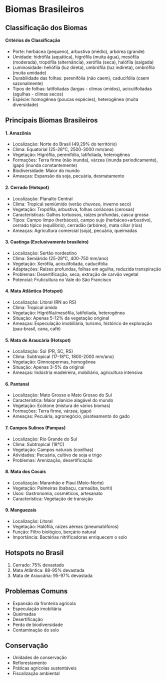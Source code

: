 # Biomas Brasileiros

## Classificação dos Biomas

#### Critérios de Classificação
- Porte: herbácea (pequeno), arbustiva (médio), arbórea (grande)
- Umidade: hidrófila (aquática), higrófila (muita água), mesófila (moderada), tropófila (alternância), xerófila (seca), halófila (salgada)
- Luminosidade: heliófila (luz direta), umbrófila (luz indireta), ombrófila (muita umidade)
- Durabilidade das folhas: perenifólia (não caem), caducifólia (caem sazonalmente)
- Tipos de folhas: latifoliadas (largas - climas úmidos), aciculifoliadas (agulhas - climas secos)
- Espécie: homogênea (poucas espécies), heterogênea (muita diversidade)

## Principais Biomas Brasileiros

#### 1. Amazônia
- Localização: Norte do Brasil (49,29% do território)
- Clima: Equatorial (25-28°C, 2500-3000 mm/ano)
- Vegetação: Higrófila, perenifólia, latifoliada, heterogênea
- Formações: Terra firme (não inunda), várzea (inunda periodicamente), igapó (inunda constantemente)
- Biodiversidade: Maior do mundo
- Ameaças: Expansão da soja, pecuária, desmatamento

#### 2. Cerrado (Hotspot)
- Localização: Planalto Central
- Clima: Tropical semiúmido (verão chuvoso, inverno seco)
- Vegetação: Tropófila, arbustiva, folhas coriáceas (cerosas)
- Características: Galhos tortuosos, raízes profundas, casca grossa
- Tipos: Campo limpo (herbáceo), campo sujo (herbáceo+arbustivo), cerrado típico (equilíbrio), cerradão (arbóreo), mata ciliar (rios)
- Ameaças: Agricultura comercial (soja), pecuária, queimadas

#### 3. Caatinga (Exclusivamente brasileiro)
- Localização: Sertão nordestino
- Clima: Semiárido (25-28°C, 400-750 mm/ano)
- Vegetação: Xerófila, aciculifoliada, caducifólia
- Adaptações: Raízes profundas, folhas em agulha, reduzida transpiração
- Problemas: Desertificação, seca, extração de carvão vegetal
- Potencial: Fruticultura no Vale do São Francisco

#### 4. Mata Atlântica (Hotspot)
- Localização: Litoral (RN ao RS)
- Clima: Tropical úmido
- Vegetação: Higrófila/mesófila, latifoliada, heterogênea
- Situação: Apenas 5-12% da vegetação original
- Ameaças: Especulação imobiliária, turismo, histórico de exploração (pau-brasil, cana, café)

#### 5. Mata de Araucária (Hotspot)
- Localização: Sul (PR, SC, RS)
- Clima: Subtropical (17-18°C, 1800-2000 mm/ano)
- Vegetação: Gimnospermas, homogênea
- Situação: Apenas 3-5% da original
- Ameaças: Indústria madeireira, mobiliário, agricultura intensiva

#### 6. Pantanal
- Localização: Mato Grosso e Mato Grosso do Sul
- Característica: Maior planície alagável do mundo
- Vegetação: Ecótone (mistura de vários biomas)
- Formações: Terra firme, várzea, igapó
- Ameaças: Pecuária, agronegócio, pisoteamento do gado

#### 7. Campos Sulinos (Pampas)
- Localização: Rio Grande do Sul
- Clima: Subtropical (18°C)
- Vegetação: Campos naturais (coxilhas)
- Atividades: Pecuária, cultivo de soja e trigo
- Problemas: Arenização, desertificação

#### 8. Mata dos Cocais
- Localização: Maranhão e Piauí (Meio-Norte)
- Vegetação: Palmeiras (babaçu, carnaúba, buriti)
- Usos: Gastronomia, cosméticos, artesanato
- Característica: Vegetação de transição

#### 9. Manguezais
- Localização: Litoral
- Vegetação: Halófila, raízes aéreas (pneumatóforos)
- Função: Filtro biológico, berçário natural
- Importância: Bactérias nitrificadoras enriquecem o solo

## Hotspots no Brasil
1. Cerrado: 75% devastado
2. Mata Atlântica: 88-95% devastada
3. Mata de Araucária: 95-97% devastada

## Problemas Comuns
- Expansão da fronteira agrícola
- Especulação imobiliária
- Queimadas
- Desertificação
- Perda de biodiversidade
- Contaminação do solo

## Conservação
- Unidades de conservação
- Reflorestamento
- Práticas agrícolas sustentáveis
- Fiscalização ambiental

